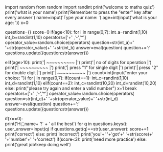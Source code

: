 import random
from random import randint
print('welcome to maths quiz')
print('what is your name')
print('Remember to press the "enter" key after every answer')
name=input('Type your name: ')
age=int(input('what is your age: '))
x=0

questions={}
score=0
if(age<10):
  for i in range(0,7):
    int_a=randint(1,10)
    int_b=randint(1,10)
    operators=['+' ,'-','*']
    operator_value=random.choice(operators)
    question=str(int_a)+' '+str(operator_value)+' '+str(int_b)
    answer=eval(question)
    question+=':'
    questions.update({question:str(answer)})

elif(age>10):
  print('| ~~~~~~~~~~ |')
  print('| no of digits for operation |')
  print('| ~~~~~~~~~~ |')
  print('| press "1" for single digit |')
  print('| press "2" for double digit |')
  print('| ~~~~~~~~~~ |')
  count=int(input("enter your choice: "))
  for j in range(0,7):
    if(count==1):
      int_c=randint(1,10)
      int_d=randint(1,10)
    elif(count==2):
      int_c=randint(10,20)
      int_d=randint(10,20)
    else:
      print("please try again and enter a valid number")
      x=1
      break
    operators=['+' ,'-','*']
    operator_value=random.choice(operators)
    question=str(int_c)+' '+str(operator_value)+' '+str(int_d)
    answer=eval(question)
    question+=':'
    questions.update({question:str(answer)})

if(x==0):   
  print('Hi,',name+ '!' + ' all the best') 
  for q in questions.keys():
    user_answer=input(q)
    if questions.get(q)==str(user_answer):
        score+=1 
        print('correct')
    else:
        print('incorrect')
  print('you'+' '+'got'+' '+str(score)+' '+'number'+' '+'correct')
  if(score<3):
      print('need more practice')
  else:
      print('great job!keep doing well')
